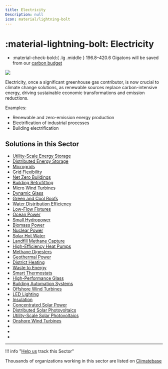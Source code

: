 ```yaml
---
title: Electricity
Description: null
icon: material/lightning-bolt
---
```

# :material-lightning-bolt:  Electricity

<div class="grid cards" markdown>

* :material-check-bold:{ .lg .middle } 196.8–420.6 Gigatons will be saved from our [carbon budget](../glossary/#carbon-budget)

</div>

![](/img/electricity.png)

Electricity, once a significant greenhouse gas contributor, is now crucial to climate change solutions, as renewable sources replace carbon-intensive energy, driving sustainable economic transformations and emission reductions.

Examples:

* Renewable and zero-emission energy production
* Electrification of industrial processes
* Building electrification

## Solutions in this Sector

* [Utility-Scale Energy Storage](../solution-utility-scale-energy-storage)
* [Distributed Energy Storage](../solution-distributed-energy-storage)
* [Microgrids](../solution-microgrids)
* [Grid Flexibility](../solution-grid-flexibility)
* [Net Zero Buildings](../solution-net-zero-buildings)
* [Building Retrofitting](../solution-building-retrofitting)
* [Micro Wind Turbines](../solution-micro-wind-turbines)
* [Dynamic Glass](../solution-dynamic-glass)
* [Green and Cool Roofs](../solution-green-and-cool-roofs)
* [Water Distribution Efficiency](../solution-water-distribution-efficiency)
* [Low-Flow Fixtures](../solution-low-flow-fixtures)
* [Ocean Power](../solution-ocean-power)
* [Small Hydropower](../solution-small-hydropower)
* [Biomass Power](../solution-biomass-power)
* [Nuclear Power](../solution-nuclear-power)
* [Solar Hot Water](../solution-solar-hot-water)
* [Landfill Methane Capture](../solution-landfill-methane-capture)
* [High-Efficiency Heat Pumps](../solution-high-efficiency-heat-pumps)
* [Methane Digesters](../solution-methane-digesters)
* [Geothermal Power](../solution-geothermal-power)
* [District Heating](../solution-district-heating)
* [Waste to Energy](../solution-waste-to-energy)
* [Smart Thermostats](../solution-smart-thermostats)
* [High-Performance Glass](../solution-high-performance-glass)
* [Building Automation Systems](../solution-building-automation-systems)
* [Offshore Wind Turbines](../solution-offshore-wind-turbines)
* [LED Lighting](../solution-led-lighting)
* [Insulation](../solution-insulation)
* [Concentrated Solar Power](../solution-concentrated-solar-power)
* [Distributed Solar Photovoltaics](../solution-distributed-solar-photovoltaics)
* [Utility-Scale Solar Photovoltaics](../solution-utility-scale-solar-photovoltaics)
* [Onshore Wind Turbines](../solution-onshore-wind-turbines)
*
*
*

- - -

!!! info "[Help us](../../contribute) track this Sector"

Thousands of organizations working in this sector are listed on [Climatebase](https://climatebase.org/organizations)
